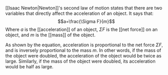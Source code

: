 [[Isaac Newton|Newton]]'s second law of motion states that there are two variables that directly affect the acceleration of an object. It says that:
$$a=\frac{\Sigma F}{m}$$
Where $a$ is the [[acceleration]] of an object, $\Sigma F$ is the [[net force]] on an object, and $m$ is the [[mass]] of the object.

As shown by the equation, acceleration is proportional to the net force $\Sigma F$, and is inversely proportional to the mass $m$. In other words, if the mass of the object were doubled, the acceleration of the object would be twice as large. Similarly, if the mass of the object were doubled, its acceleration would be half as large.